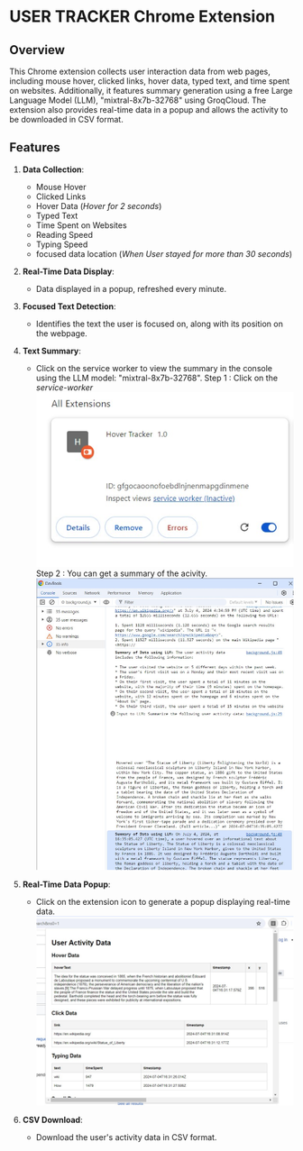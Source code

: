# USER TRACKER Chrome Extension

## Overview

This Chrome extension collects user interaction data from web pages, including mouse hover, clicked links, hover data, typed text, and time spent on websites. Additionally, it features summary generation using a free Large Language Model (LLM), "mixtral-8x7b-32768" using GroqCloud. The extension also provides real-time data in a popup and allows the activity to be downloaded in CSV format.

## Features

1. **Data Collection**:
   - Mouse Hover
   - Clicked Links
   - Hover Data (*Hover for 2 seconds*)
   - Typed Text
   - Time Spent on Websites
   - Reading Speed
   - Typing Speed
   - focused data location (*When User stayed for more than 30 seconds*)

2. **Real-Time Data Display**:
   - Data displayed in a popup, refreshed every minute.

3. **Focused Text Detection**:
   - Identifies the text the user is focused on, along with its position on the webpage.

4. **Text Summary**:
   - Click on the service worker to view the summary in the console using the LLM model: "mixtral-8x7b-32768".
   Step 1 : Click on the *service-worker* ![alt text](Images/view-LLM-consol.jpg)
   Step 2 : You can get a summary of the acivity. ![alt text](Images/updated%20view-LLM.jpg) 


5. **Real-Time Data Popup**:
   - Click on the extension icon to generate a popup displaying real-time data.
   ![alt text](Images/View_chrome_extension.jpg)

6. **CSV Download**:
   - Download the user's activity data in CSV format.

